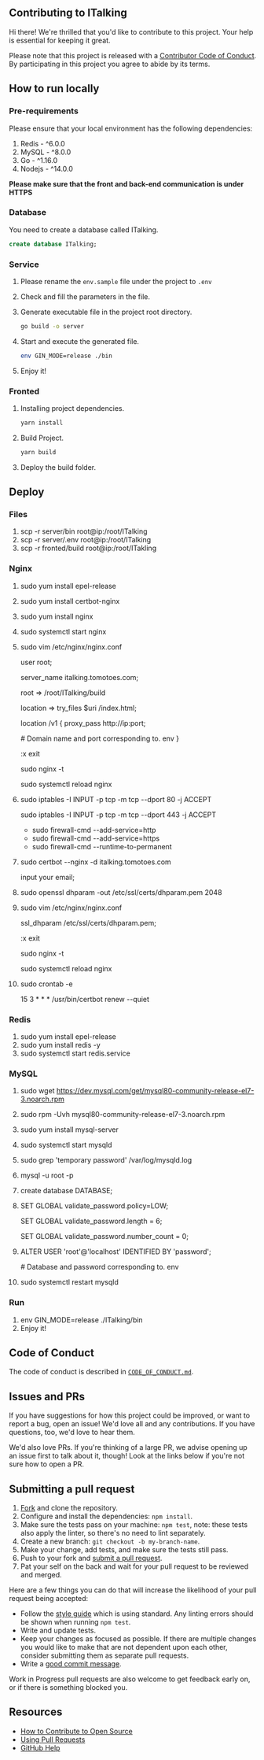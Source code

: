 ## Contributing to ITalking

[fork]: /fork
[pr]: /compare
[style]: https://standardjs.com/
[code-of-conduct]: CODE_OF_CONDUCT.md

Hi there! We're thrilled that you'd like to contribute to this project. Your help is essential for keeping it great.

Please note that this project is released with a [Contributor Code of Conduct][code-of-conduct]. By participating in this project you agree to abide by its terms.

## How to run locally

### Pre-requirements

Please ensure that your local environment has the following dependencies:

1. Redis - ^6.0.0
2. MySQL - ^8.0.0
3. Go - ^1.16.0
4. Nodejs - ^14.0.0

**Please make sure that the front and back-end communication is under HTTPS**

### Database

You need to create a database called ITalking.

```sql
create database ITalking;
```

### Service

1. Please rename the `env.sample` file under the project to `.env`

2. Check and fill the parameters in the file.

3. Generate executable file in the project root directory.

   ```sh
   go build -o server
   ```

4. Start and execute the generated file.

   ```sh
   env GIN_MODE=release ./bin
   ```

5. Enjoy it!

### Fronted

1. Installing project dependencies.

   ```sh
   yarn install
   ```

2. Build Project.

   ```sh
   yarn build
   ```

3. Deploy the build folder.

## Deploy

### Files

1. scp -r server/bin root@ip:/root/ITalking
2. scp -r server/.env root@ip:/root/ITalking
3. scp -r fronted/build root@ip:/root/ITakling

### Nginx

1. sudo yum install epel-release

2. sudo yum install certbot-nginx

3. sudo yum install nginx

4. sudo systemctl start nginx

5. sudo vim /etc/nginx/nginx.conf

   user root;

   server_name italking.tomotoes.com;

   root => /root/ITalking/build

   location => try_files $uri /index.html;

   location /v1 {
      proxy_pass http://ip:port; 

      \# Domain name and port corresponding to. env
   }

   :x exit

   sudo nginx -t

   sudo systemctl reload nginx

6. sudo iptables -I INPUT -p tcp -m tcp --dport 80 -j ACCEPT

   sudo iptables -I INPUT -p tcp -m tcp --dport 443 -j ACCEPT

   - sudo firewall-cmd --add-service=http
   - sudo firewall-cmd --add-service=https
   - sudo firewall-cmd --runtime-to-permanent

7. sudo certbot --nginx -d italking.tomotoes.com

   input your email;

8. sudo openssl dhparam -out /etc/ssl/certs/dhparam.pem 2048

9. sudo vim /etc/nginx/nginx.conf

   ssl_dhparam /etc/ssl/certs/dhparam.pem;

   :x exit

   sudo nginx -t

   sudo systemctl reload nginx

10. sudo crontab -e

    15 3 * * * /usr/bin/certbot renew --quiet

### Redis

1. sudo yum install epel-release
2. sudo yum install redis -y
3. sudo systemctl start redis.service

### MySQL

1. sudo wget https://dev.mysql.com/get/mysql80-community-release-el7-3.noarch.rpm

2. sudo rpm -Uvh mysql80-community-release-el7-3.noarch.rpm

3. sudo yum install mysql-server

4. sudo systemctl start mysqld

5. sudo grep 'temporary password' /var/log/mysqld.log

6. mysql -u root -p

7. create database DATABASE;

8. SET GLOBAL validate_password.policy=LOW;

   SET GLOBAL validate_password.length = 6;

   SET GLOBAL validate_password.number_count = 0;

9. ALTER USER 'root'@'localhost' IDENTIFIED BY 'password';

   \# Database and password corresponding to. env

10. sudo systemctl restart mysqld

### Run

1. env GIN_MODE=release ./ITalking/bin
2. Enjoy it!

## Code of Conduct

The code of conduct is described in [`CODE_OF_CONDUCT.md`](CODE_OF_CONDUCT.md).

## Issues and PRs

If you have suggestions for how this project could be improved, or want to report a bug, open an issue! We'd love all and any contributions. If you have questions, too, we'd love to hear them.

We'd also love PRs. If you're thinking of a large PR, we advise opening up an issue first to talk about it, though! Look at the links below if you're not sure how to open a PR.

## Submitting a pull request

1. [Fork][fork] and clone the repository.
1. Configure and install the dependencies: `npm install`.
1. Make sure the tests pass on your machine: `npm test`, note: these tests also apply the linter, so there's no need to lint separately.
1. Create a new branch: `git checkout -b my-branch-name`.
1. Make your change, add tests, and make sure the tests still pass.
1. Push to your fork and [submit a pull request][pr].
1. Pat your self on the back and wait for your pull request to be reviewed and merged.

Here are a few things you can do that will increase the likelihood of your pull request being accepted:

- Follow the [style guide][style] which is using standard. Any linting errors should be shown when running `npm test`.
- Write and update tests.
- Keep your changes as focused as possible. If there are multiple changes you would like to make that are not dependent upon each other, consider submitting them as separate pull requests.
- Write a [good commit message](http://tbaggery.com/2008/04/19/a-note-about-git-commit-messages.html).

Work in Progress pull requests are also welcome to get feedback early on, or if there is something blocked you.

## Resources

- [How to Contribute to Open Source](https://opensource.guide/how-to-contribute/)
- [Using Pull Requests](https://help.github.com/articles/about-pull-requests/)
- [GitHub Help](https://help.github.com)
